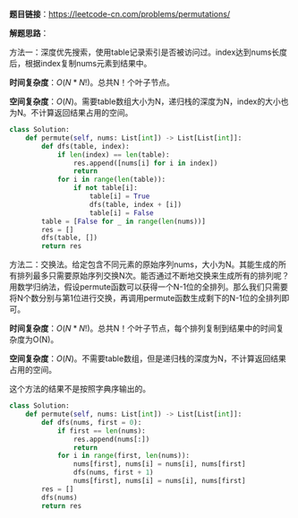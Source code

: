 **题目链接**：https://leetcode-cn.com/problems/permutations/

**解题思路**：

方法一：深度优先搜索，使用table记录索引是否被访问过。index达到nums长度后，根据index复制nums元素到结果中。

**时间复杂度**：$O(N*N!)$。总共N！个叶子节点。

**空间复杂度**：$O(N)$。需要table数组大小为N，递归栈的深度为N，index的大小也为N。不计算返回结果占用的空间。

```python
class Solution:
    def permute(self, nums: List[int]) -> List[List[int]]:
        def dfs(table, index):
            if len(index) == len(table):
                res.append([nums[i] for i in index])
                return
            for i in range(len(table)):
                if not table[i]:
                    table[i] = True
                    dfs(table, index + [i])
                    table[i] = False
        table = [False for _ in range(len(nums))]
        res = []
        dfs(table, [])
        return res
```

方法二：交换法。给定包含不同元素的原始序列nums，大小为N。其能生成的所有排列最多只需要原始序列交换N次。能否通过不断地交换来生成所有的排列呢？用数学归纳法，假设permute函数可以获得一个N-1位的全排列。那么我们只需要将N个数分别与第1位进行交换，再调用permute函数生成剩下的N-1位的全排列即可。

**时间复杂度**：$O(N*N!)$。总共N！个叶子节点，每个排列复制到结果中的时间复杂度为O(N)。

**空间复杂度**：$O(N)$。不需要table数组，但是递归栈的深度为N，不计算返回结果占用的空间。

这个方法的结果不是按照字典序输出的。

```python
class Solution:
    def permute(self, nums: List[int]) -> List[List[int]]:
        def dfs(nums, first = 0):
            if first == len(nums):
                res.append(nums[:])
                return
            for i in range(first, len(nums)):
                nums[first], nums[i] = nums[i], nums[first]
                dfs(nums, first + 1)
                nums[first], nums[i] = nums[i], nums[first]
        res = []
        dfs(nums)
        return res
```





